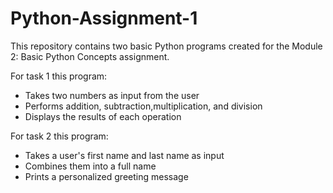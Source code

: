 # Python-Assignment-1
This repository contains two basic Python programs created for the Module 2: Basic Python Concepts assignment.

For task 1 this program:
- Takes two numbers as input from the user  
- Performs addition, subtraction,multiplication, and division  
- Displays the results of each operation

For task 2 this program:
- Takes a user's first name and last name as input  
- Combines them into a full name  
- Prints a personalized greeting message
